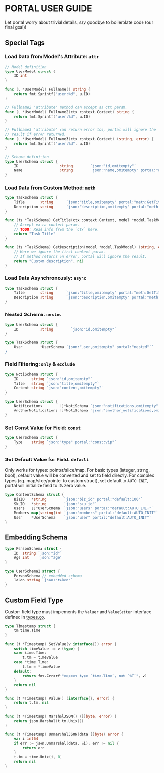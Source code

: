 PORTAL USER GUIDE
======================

Let [portal](https://github.com/iFaceless/portal) worry about trivial details, say goodbye to boilerplate code (our final goal)!

## Special Tags
### Load Data from Model's Attribute: `attr`
```go
// Model definition
type UserModel struct {
	ID int
}

func (u *UserModel) Fullname() string {
	return fmt.Sprintf("user:%d", u.ID)
}

// Fullname2 'attribute' method can accept an ctx param.
func (u *UserModel) Fullname2(ctx context.Context) string {
	return fmt.Sprintf("user:%d", u.ID)
}

// Fullname3 'attribute' can return error too, portal will ignore the 
// result if error returned.
func (u *UserModel) Fullname3(ctx context.Context) (string, error) {
	return fmt.Sprintf("user:%d", u.ID)
}

// Schema definition
type UserSchema struct {
	ID                   string        `json:"id,omitempty"`
	Name                 string        `json:"name,omitempty" portal:"attr:Fullname"`
}
```

### Load Data from Custom Method: `meth`
```go
type TaskSchema struct {
	Title       string      `json:"title,omitempty" portal:"meth:GetTitle"`
	Description string      `json:"description,omitempty" portal:"meth:GetDescription"`
}

func (ts *TaskSchema) GetTitle(ctx context.Context, model *model.TaskModel) string {
	// Accept extra context param.
	// TODO: Read info from the `ctx` here.
	return "Task Title"
}

func (ts *TaskSchema) GetDescription(model *model.TaskModel) (string, error) {
	// Here we ignore the first context param.
	// If method returns an error, portal will ignore the result.
	return "Custom description", nil
}
```

### Load Data Asynchronously: `async`
```go
type TaskSchema struct {
	Title       string      `json:"title,omitempty" portal:"meth:GetTitle;async"`
	Description string      `json:"description,omitempty" portal:"meth:GetDescription;async"`
}
```

### Nested Schema: `nested`
```go
type UserSchema struct {
	ID          string        `json:"id,omitempty"`
}

type TaskSchema struct {
	User        *UserSchema `json:"user,omitempty" portal:"nested"``
}
```

### Field Filtering: `only` & `exclude`

```go
type NotiSchema struct {
	ID      string `json:"id,omitempty"`
	Title   string `json:"title,omitempty"`
	Content string `json:"content,omitempty"`
}

type UserSchema struct {
	Notifications        []*NotiSchema `json:"notifications,omitempty" portal:"nested;only:id,title"`
	AnotherNotifications []*NotiSchema `json:"another_notifications,omitempty" portal:"nested;attr:Notifications;exclude:content"`
}
```

### Set Const Value for Field: `const`
```go
type UserSchema struct {
	Type    string `json:"type" portal:"const:vip"`
}

```

### Set Default Value for Field: `default`

Only works for types: pointer/slice/map. For basic types (integer, string, bool), default value will be converted and set to field directly. For complex types (eg. map/slice/pointer to custom struct), set default to `AUTO_INIT`, portal will initialize field to its zero value. 

```go
type ContentSchema struct {
	BizID   *string        `json:"biz_id" portal:"default:100"`
	SkuID   *string        `json:"sku_id"`                             // -> json null
	Users   []*UserSchema  `json:"users" portal:"default:AUTO_INIT"`   // -> json []
	Members map[string]int `json:"members" portal:"default:AUTO_INIT"` // -> json {}
	User    *UserSchema    `json:"user" portal:"default:AUTO_INIT"`
}
```

## Embedding Schema
```go
type PersonSchema struct {
	ID  string `json:"id"`
	Age int    `json:"age"`
}

type UserSchema2 struct {
	PersonSchema // embedded schema
	Token string `json:"token"`
}
```

## Custom Field Type

Custom field type must implements the `Valuer` and `ValueSetter` interface defined in [types.go](./types.go).

```go
type Timestamp struct {
	tm time.Time
}

func (t *Timestamp) SetValue(v interface{}) error {
	switch timeValue := v.(type) {
	case time.Time:
		t.tm = timeValue
	case *time.Time:
		t.tm = *timeValue
	default:
		return fmt.Errorf("expect type `time.Time`, not `%T`", v)
	}
	return nil
}

func (t *Timestamp) Value() (interface{}, error) {
	return t.tm, nil
}

func (t *Timestamp) MarshalJSON() ([]byte, error) {
	return json.Marshal(t.tm.Unix())
}

func (t *Timestamp) UnmarshalJSON(data []byte) error {
	var i int64
	if err := json.Unmarshal(data, &i); err != nil {
		return err
	}
	t.tm = time.Unix(i, 0)
	return nil
}
```
